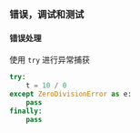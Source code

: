 ### 错误，调试和测试
#### 错误处理
使用 `try` 进行异常捕获  
```python
try:
    t = 10 / 0
except ZeroDivisionError as e:
    pass
finally:
    pass
```
